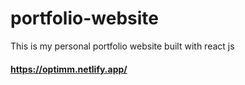 # portfolio-website

This is my personal portfolio website built with react js

#### https://optimm.netlify.app/
